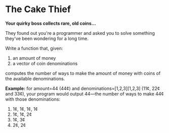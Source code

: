 # The Cake Thief

**Your quirky boss collects rare, old coins...**

They found out you're a programmer and asked you to solve something they've been wondering for a long time.

Write a function that, given:

1. an amount of money
2. a vector of coin denominations

computes the number of ways to make the amount of money with coins of the available denominations.

**Example:** for amount=44 (44¢) and denominations=[1,2,3][1,2,3] (11¢, 22¢ and 33¢), your program would output 44—the number of ways to make 44¢ with those denominations:

1. 1¢, 1¢, 1¢, 1¢
2. 1¢, 1¢, 2¢
3. 1¢, 3¢
4. 2¢, 2¢